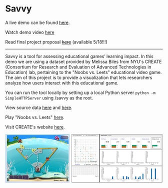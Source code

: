 # Savvy

A live demo can be found [here](http://nyu-cs6313-projects.github.io/Savvy/savvy).

Watch demo video [here](https://vimeo.com/128034509)

Read final project proposal [~~here~~]() (available 5/18!!!)

---

Savvy is a tool for assessing educational games’ learning impact. In this demo we are using a dataset provided by Melissa Biles from NYU's CREATE (Consortium for Research and Evaluation of Advanced Technologies in Education) lab, pertaining to the "Noobs vs. Leets" educational video game. The aim of this project is to provide a visualization that lets researchers analyze how users interact with this educational game.


You can run the tool locally by setting up a local Python server `python -m SimpleHTTPServer` using /savvy as the root.

View source data [here](https://github.com/NYU-CS6313-Projects/Savvy/blob/master/dataCleaning/nvl%20data%203.31.14%205.8.14%205.9.14%20-%2020140513%20NMH.xlsx) and [here](https://github.com/NYU-CS6313-Projects/Savvy/blob/master/dataCleaning/BIS_Spring2014_8.15.14_v.1.0.xlsx).

Play "Noobs vs. Leets" [here](http://create.nyu.edu/dream/login.php).

Visit CREATE's website [here](http://create.nyu.edu/).


![alt text](https://github.com/NYU-CS6313-Projects/Savvy/blob/master/screenshots2.jpg "Noobs vs. Leets --> Savvy")
